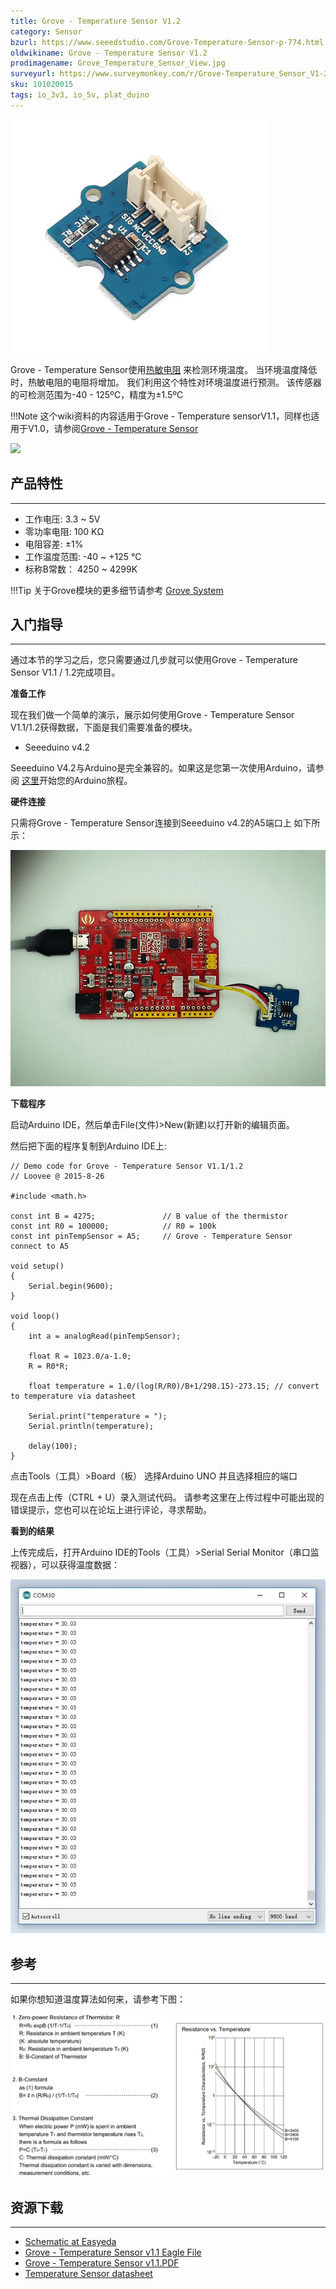 ```yaml
---
title: Grove - Temperature Sensor V1.2
category: Sensor
bzurl: https://www.seeedstudio.com/Grove-Temperature-Sensor-p-774.html
oldwikiname: Grove - Temperature Sensor V1.2
prodimagename: Grove_Temperature_Sensor_View.jpg
surveyurl: https://www.surveymonkey.com/r/Grove-Temperature_Sensor_V1-2
sku: 101020015
tags: io_3v3, io_5v, plat_duino
---
```

![](https://github.com/SeeedDocument/Grove-Temperature_Sensor_V1.2/raw/master/img/Grove_Temperature_Sensor_View.jpg)

Grove - Temperature Sensor使用[热敏电阻](https://github.com/SeeedDocument/Grove-Temperature_Sensor_V1.2/raw/master/res/NCP18WF104F03RC.pdf) 来检测环境温度。 当环境温度降低时，热敏电阻的电阻将增加。 我们利用这个特性对环境温度进行预测。 该传感器的可检测范围为-40 - 125ºC，精度为±1.5ºC

!!!Note
    这个wiki资料的内容适用于Grove - Temperature sensorV1.1，同样也适用于V1.0，请参阅[Grove - Temperature Sensor](http://wiki.seeedstudio.com/wiki/Grove_-_Temperature_Sensor)

[![](https://github.com/SeeedDocument/wiki_chinese/raw/master/docs/images/click_to_buy.PNG)](https://item.taobao.com/item.htm?spm=a1z10.3-c.w4002-11172317909.10.3ff19e11LH3OmL&id=520512844173)

## 产品特性
---
- 工作电压: 3.3 ~ 5V
- 零功率电阻: 100 KΩ
- 电阻容差: ±1%
- 工作温度范围: -40 ~ +125 ℃
- 标称B常数： 4250 ~ 4299K

!!!Tip
    关于Grove模块的更多细节请参考 [Grove System](http://seeed.wiki/Grove_System/)

## 入门指导
---
通过本节的学习之后，您只需要通过几步就可以使用Grove - Temperature Sensor V1.1 / 1.2完成项目。

**准备工作**  

现在我们做一个简单的演示，展示如何使用Grove - Temperature Sensor V1.1/1.2获得数据，下面是我们需要准备的模块。

- Seeeduino v4.2

Seeeduino V4.2与Arduino是完全兼容的。如果这是您第一次使用Arduino，请参阅 [这里](
http://seeed.wiki/Getting_Started_with_Seeeduino/)开始您的Arduino旅程。

**硬件连接**

只需将Grove - Temperature Sensor连接到Seeeduino v4.2的A5端口上
如下所示：

![](https://github.com/SeeedDocument/Grove-Temperature_Sensor_V1.2/raw/master/img/Grove_Temperature_Sensor_Hw_connect.jpg)


**下载程序**

启动Arduino IDE，然后单击File(文件)>New(新建)以打开新的编辑页面。

然后把下面的程序复制到Arduino IDE上:
```
// Demo code for Grove - Temperature Sensor V1.1/1.2
// Loovee @ 2015-8-26

#include <math.h>

const int B = 4275;               // B value of the thermistor
const int R0 = 100000;            // R0 = 100k
const int pinTempSensor = A5;     // Grove - Temperature Sensor connect to A5

void setup()
{
    Serial.begin(9600);
}

void loop()
{
    int a = analogRead(pinTempSensor);

    float R = 1023.0/a-1.0;
    R = R0*R;

    float temperature = 1.0/(log(R/R0)/B+1/298.15)-273.15; // convert to temperature via datasheet

    Serial.print("temperature = ");
    Serial.println(temperature);

    delay(100);
}
```

点击Tools（工具）>Board（板） 选择Arduino UNO 并且选择相应的端口

现在点击上传（CTRL + U）录入测试代码。 请参考这里在上传过程中可能出现的错误提示，您也可以在论坛上进行评论，寻求帮助。

**看到的结果**

上传完成后，打开Arduino IDE的Tools（工具）>Serial Serial Monitor（串口监视器），可以获得温度数据：

![](https://github.com/SeeedDocument/Grove-Temperature_Sensor_V1.2/raw/master/img/Grove_Temperature_Sensor_result.jpg)


## 参考
---
如果你想知道温度算法如何来，请参考下图：

![](https://github.com/SeeedDocument/Grove-Temperature_Sensor_V1.2/raw/master/img/Grove_Temperature_Sensor_Basic_Characteristics.jpg)


## 资源下载
---
- [Schematic at Easyeda](https://easyeda.com/Seeed/Grove_Temperature_sensor_v1_2-ed433e462f14455e9aa38ae1a06e4680)
- [Grove - Temperature Sensor v1.1 Eagle File](https://github.com/SeeedDocument/Grove-Temperature_Sensor_V1.2/raw/master/res/Grove_-_Temperature_sensor_v1.1.zip)
- [Grove - Temperature Sensor v1.1.PDF](https://github.com/SeeedDocument/Grove-Temperature_Sensor_V1.2/raw/master/res/Grove_-_Temperature_sensor_v1.1.pdf)
- [Temperature Sensor datasheet](https://github.com/SeeedDocument/Grove-Temperature_Sensor_V1.2/raw/master/res/NCP18WF104F03RC.pdf)
